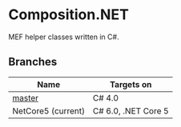 # Composition.NET

MEF helper classes written in C#.

## Branches

| Name  | Targets on  |
| ----- | ----------- |
| [master](https://github.com/mkloubert/Composition.NET)  | C# 4.0  |
| NetCore5 (current)  | C# 6.0, .NET Core 5  |
